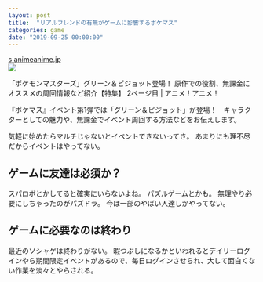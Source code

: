 ```yaml
---
layout: post
title:  "リアルフレンドの有無がゲームに影響するポケマス"
categories: game
date: "2019-09-25 00:00:00"
---
```



<div class="card">
  <a href="https://s.animeanime.jp/article/2019/09/04/48114_2.html"></a>
  <div class="card__header">
    <a href="https://s.animeanime.jp/article/2019/09/04/48114_2.html">s.animeanime.jp</a>
  </div>
  <div class="card__image">
    <img src="https://animeanime.jp/imgs/ogp_f/257958.jpg">
  </div>
  <div class="card__title">
    <p>「ポケモンマスターズ」グリーン＆ピジョット登場！ 原作での役割、無課金にオススメの周回情報など紹介【特集】 2ページ目 | アニメ！アニメ！</p>
  </div>
  <div class="card__description">
    <p>『ポケマス』イベント第1弾では「グリーン＆ピジョット」が登場！　キャラクターとしての魅力や、無課金でイベント周回する方法などをお伝えします。</p>
  </div>
</div>


気軽に始めたらマルチじゃないとイベントできないってさ。
あまりにも理不尽だからイベントはやってない。

## ゲームに友達は必須か？
スパロボとかしてると確実にいらないよね。
パズルゲームとかも。
無理やり必要にしちゃったのがパズドラ。
今は一部のやばい人達しかやってない。

## ゲームに必要なのは終わり
最近のソシャゲは終わりがない。
暇つぶしになるかといわれるとデイリーログインやら期間限定イベントがあるので、毎日ログインさせられ、大して面白くない作業を淡々とやらされる。
